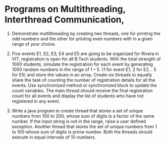 # Programs on Multithreading, Interthread Communication, 

1. Demonstrate multithreading by creating two threads, one for printing the odd numbers and the other for printing even numbers with in a given range of your choice.

2. Five events E1, E2, E3, E4 and E5 are going to be organized for Rivera in VIT, registration is open for all B.Tech students. With the total strength of 1000 students, simulate the registration
for each event by generating 1000 random numbers in the range of 1 – 5. (1 for event E1, 2 for E2… 5 for E5) and store the values in an array. Create six threads to equally share the task of
counting the number of registration details for all the events. Use synchronized method or synchronized block to update the count variables. The main thread should receive the final registration
count for all events and display the list of students who have not registered in any event.

3. Write a java program to create thread that stores a set of unique numbers from 100 to 200, whose sum of digits is a factor of the same number. If the input string is not in the range, raise a user
defined exception. Another thread that stores the set of unique numbers from 1 to 100 whose sum of digits is prime number. Both the threads should execute in equal intervals of 10 numbers.
